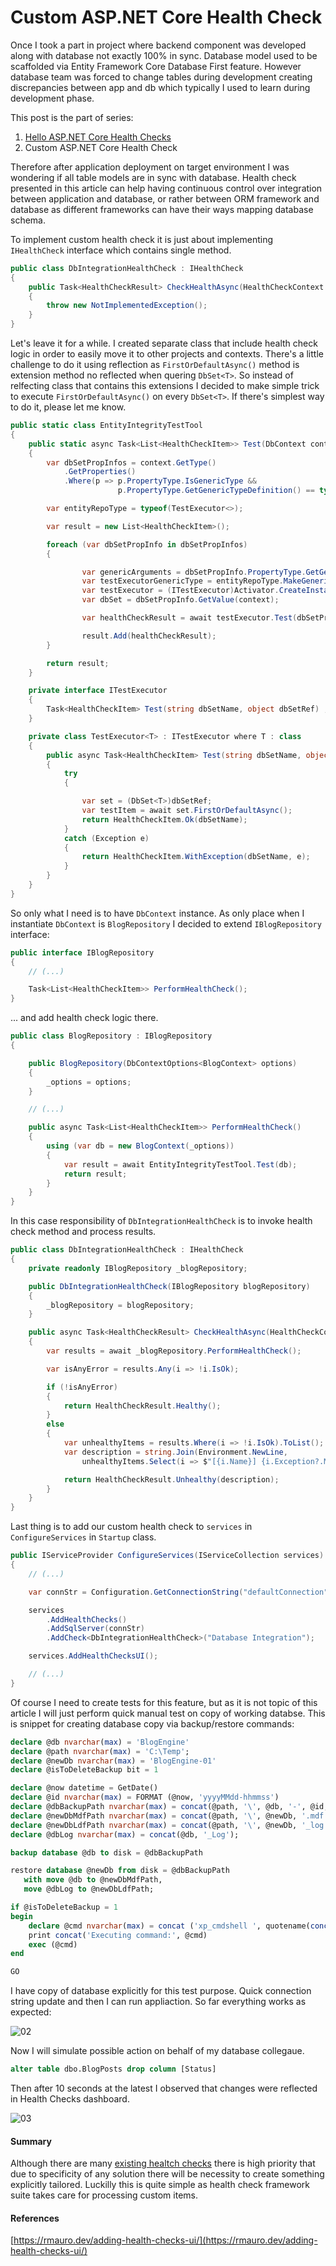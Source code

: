 # Custom ASP.NET Core Health Check

<!-- Id: aspnetcore-health-checks-02  -->
<!-- Categories: ASP.NET Core, Monitoring -->
<!-- Date: 20200724  -->

<!-- #header -->
Once I took a part in project where backend component was developed along with database not exactly 100% in sync. Database model used to be scaffolded via Entity Framework Core Database First feature. However database team was forced to change tables during development creating discrepancies between app and db which typically I used to learn during development phase.
<!-- #endheader -->

This post is the part of series:
1. [Hello ASP.NET Core Health Checks](/post/aspnetcore-health-checks-01)
2. Custom ASP.NET Core Health Check

Therefore after application deployment on target environment I was wondering if all table models are in sync with database. Health check presented in this article can help having continuous control over integration between application and database, or rather between ORM framework and database as different frameworks can have their ways mapping database schema.

To implement custom health check it is just about implementing ```IHealthCheck``` interface which contains single method.

``` csharp
public class DbIntegrationHealthCheck : IHealthCheck
{
    public Task<HealthCheckResult> CheckHealthAsync(HealthCheckContext context, CancellationToken cancellationToken = new CancellationToke())
    {
        throw new NotImplementedException();
    }
}
```

Let's leave it for a while. I created separate class that include health check logic in order to easily move it to other projects and contexts. There's a little challenge to do it using reflection as ```FirstOrDefaultAsync()``` method is extension method no reflected when quering ```DbSet<T>```. So instead of relfecting class that contains this extensions I decided to make simple trick to execute ```FirstOrDefaultAsync()``` on every ```DbSet<T>```. If there's simplest way to do it, please let me know.

``` csharp
public static class EntityIntegrityTestTool
{
    public static async Task<List<HealthCheckItem>> Test(DbContext context)
    {
        var dbSetPropInfos = context.GetType()
            .GetProperties()
            .Where(p => p.PropertyType.IsGenericType &&
                        p.PropertyType.GetGenericTypeDefinition() == typeof(DbSet<>));

        var entityRepoType = typeof(TestExecutor<>);

        var result = new List<HealthCheckItem>();

        foreach (var dbSetPropInfo in dbSetPropInfos)
        {

                var genericArguments = dbSetPropInfo.PropertyType.GetGenericArguments();
                var testExecutorGenericType = entityRepoType.MakeGenericType(genericArguments);
                var testExecutor = (ITestExecutor)Activator.CreateInstance(testExecutorGenericType);
                var dbSet = dbSetPropInfo.GetValue(context);

                var healthCheckResult = await testExecutor.Test(dbSetPropInfo.Name, dbSet);

                result.Add(healthCheckResult);
        }

        return result;
    }

    private interface ITestExecutor
    {
        Task<HealthCheckItem> Test(string dbSetName, object dbSetRef) ;
    }

    private class TestExecutor<T> : ITestExecutor where T : class
    {
        public async Task<HealthCheckItem> Test(string dbSetName, object dbSetRef)
        {
            try
            {

                var set = (DbSet<T>)dbSetRef;
                var testItem = await set.FirstOrDefaultAsync();
                return HealthCheckItem.Ok(dbSetName);
            }
            catch (Exception e)
            {
                return HealthCheckItem.WithException(dbSetName, e);
            }
        }
    }
}
```

So only what I need is to have ```DbContext``` instance. As only place when I instantiate ```DbContext``` is ```BlogRepository``` I decided to extend ```IBlogRepository``` interface:

``` csharp
public interface IBlogRepository
{
    // (...)

    Task<List<HealthCheckItem>> PerformHealthCheck();
}
```

... and add health check logic there.

``` csharp
public class BlogRepository : IBlogRepository
{

    public BlogRepository(DbContextOptions<BlogContext> options)
    {
        _options = options;
    }

    // (...)

    public async Task<List<HealthCheckItem>> PerformHealthCheck()
    {
        using (var db = new BlogContext(_options))
        {
            var result = await EntityIntegrityTestTool.Test(db);
            return result;
        }
    }
}
```

In this case responsibility of ```DbIntegrationHealthCheck``` is to invoke health check method and process results.

``` csharp
public class DbIntegrationHealthCheck : IHealthCheck
{
    private readonly IBlogRepository _blogRepository;

    public DbIntegrationHealthCheck(IBlogRepository blogRepository)
    {
        _blogRepository = blogRepository;
    }

    public async Task<HealthCheckResult> CheckHealthAsync(HealthCheckContext context, CancellationToken cancellationToken = default)
    {
        var results = await _blogRepository.PerformHealthCheck();

        var isAnyError = results.Any(i => !i.IsOk);

        if (!isAnyError)
        {
            return HealthCheckResult.Healthy();
        }
        else
        {
            var unhealthyItems = results.Where(i => !i.IsOk).ToList();
            var description = string.Join(Environment.NewLine,
                unhealthyItems.Select(i => $"[{i.Name}] {i.Exception?.Message ?? .Description}"));

            return HealthCheckResult.Unhealthy(description);
        }
    }
}
```

Last thing is to add our custom health check to ```services``` in ```ConfigureServices``` in ```Startup``` class.

``` csharp
public IServiceProvider ConfigureServices(IServiceCollection services)
{
	// (...)

    var connStr = Configuration.GetConnectionString("defaultConnection");

    services
        .AddHealthChecks()
        .AddSqlServer(connStr)
        .AddCheck<DbIntegrationHealthCheck>("Database Integration");

    services.AddHealthChecksUI();

    // (...)
}
``` 

Of course I need to create tests for this feature, but as it is not topic of this article I will just perform quick manual test on copy of working databse. This is snippet for creating database copy via backup/restore commands:

```sql
declare @db nvarchar(max) = 'BlogEngine'
declare @path nvarchar(max) = 'C:\Temp';
declare @newDb nvarchar(max) = 'BlogEngine-01'
declare @isToDeleteBackup bit = 1

declare @now datetime = GetDate()
declare @id nvarchar(max) = FORMAT (@now, 'yyyyMMdd-hhmmss') 
declare @dbBackupPath nvarchar(max) = concat(@path, '\', @db, '-', @id, '.bak');
declare @newDbMdfPath nvarchar(max) = concat(@path, '\', @newDb, '.mdf');
declare @newDbLdfPath nvarchar(max) = concat(@path, '\', @newDb, '_log.ldf');
declare @dbLog nvarchar(max) = concat(@db, '_Log');

backup database @db to disk = @dbBackupPath 

restore database @newDb from disk = @dbBackupPath
   with move @db to @newDbMdfPath,   
   move @dbLog to @newDbLdfPath;  

if @isToDeleteBackup = 1
begin
	declare @cmd nvarchar(max) = concat ('xp_cmdshell ', quotename(concat('del ', @dbBackupPath),''''))
	print concat('Executing command:', @cmd)
	exec (@cmd)
end

GO
```

I have copy of database explicitly for this test purpose. Quick connection string update and then I can run appliaction. So far everything works as expected:

![02](02.png)

Now I will simulate possible action on behalf of my database collegaue.

```sql
alter table dbo.BlogPosts drop column [Status] 
```

Then after 10 seconds at the latest I observed that changes were reflected in Health Checks dashboard.

![03](03.png)


#### Summary

Although there are many [existing healtch checks](https://github.com/Xabaril/AspNetCore.Diagnostics.HealthChecks) there is high priority that due to specificity of any solution there will be necessity to create something explicitly tailored. Luckilly this is quite simple as health check framework suite takes care for processing custom items. 


#### References

[https://rmauro.dev/adding-health-checks-ui/](https://rmauro.dev/adding-health-checks-ui/)
